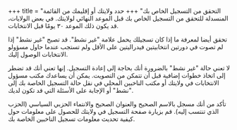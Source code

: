 +++
title = "التحقق من التسجيل الخاص بك"
+++
حدد ولايتك أو إقليمك من القائمة المنسدلة للتحقق من التسجيل الخاص بك قبل الموعد النهائي لولايتك. في بعض الولايات، قد يكون ذلك الموعد ۳۰ يومًا قبل الانتخابات.

تحقق أيضا لمعرفة ما إذا كان تسجيلك يحمل علامة "غير نشط". قد تصبح "غير نشط" إذا لم تصوت في دورتين انتخابيتين فيدراليتين على الأقل ولم تستجب عندما حاول مسؤولو الانتخابات الوصول إليك.

لا تعني حالة "غير نشط" بالضرورة أنك بحاجة إلى إعادة التسجيل. إنها تعني أنك قد تضطر إلى اتخاذ خطوات إضافية قبل أن تتمكن من التصويت. يمكن أن يساعدك مكتب مسؤول الانتخابات في ولايتك أو مكتب الناخبين المحلي في نقل حالة التسجيل الخاصة بك إلى "نشط" أو الإجابة على الأسئلة التي قد تكون لديك.

تأكد من أنك مسجل بالاسم الصحيح والعنوان الصحيح والانتماء الحزبي السياسي (الحزب الذي تنتسب إليه). قم بزيارة صفحة التسجيل في ولايتك للحصول على معلومات حول كيفية تحديث معلومات تسجيل الناخبين الخاصة بك.
